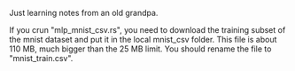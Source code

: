 Just learning notes from an old grandpa.


If you crun "mlp_mnist_csv.rs", you need to download the training subset of the mnist dataset and put it in the local mnist_csv folder. This file is about 110 MB, much bigger than the 25 MB limit. You should rename the file to "mnist_train.csv".

